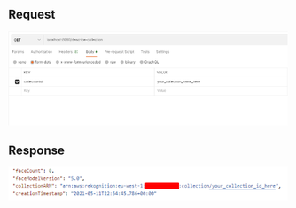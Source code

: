 ## Request

![Request](image/DescribeCollection.png)

## Response

![Response](image/DescribeCollectionResponse.png)
